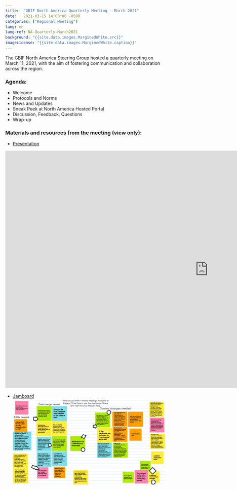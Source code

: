 ```yaml
---
title:  "GBIF North America Quarterly Meeting - March 2021"
date:   2021-03-15 14:00:00 -0500
categories: ["Regional Meeting"]
lang: en
lang-ref: NA-Quarterly-March2021
background: "{{site.data.images.MarginedWhite.src}}"
imageLicense: "{{site.data.images.MarginedWhite.caption}}"
---
```


The GBIF North America Steering Group hosted a quarterly meeting on March 11, 2021, with the aim of fostering communication and collaboration across the region. 

### Agenda:
* Welcome
* Protocols and Norms
* News and Updates
* Sneak Peek at North America Hosted Portal
* Discussion, Feedback, Questions
* Wrap-up

### Materials and resources from the meeting (view only):

* [Presentation](https://docs.google.com/presentation/d/1LhGzlYiCgPxMzxM4holKduKmOWIR6OPZHufoq1FzY8Q/)
<iframe src="https://docs.google.com/presentation/d/e/2PACX-1vTj0vgWpjU_yPdljg9-X4_qyah1mHNsrGuj_xIdClqIbXnDtmY67SNrh0lPHNkxCF4JtamU7hdDdvp3/embed?start=false&loop=false&delayms=3000" frameborder="0" width="1280" height="749" allowfullscreen="true" mozallowfullscreen="true" webkitallowfullscreen="true"></iframe>

* [Jamboard](https://jamboard.google.com/d/1sFby7tF9zHMacpkfuaKc92E9kqjo7-Yc_Gk6e32e4ac/)
[![Jamboard](/assets/images/Portal_Feeback_Jamboard_20210315.png)](https://jamboard.google.com/d/1sFby7tF9zHMacpkfuaKc92E9kqjo7-Yc_Gk6e32e4ac/)
